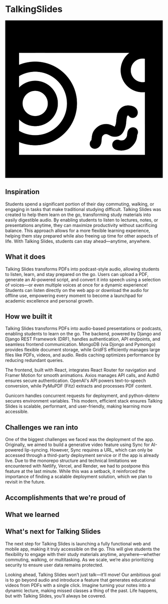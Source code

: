 # TalkingSlides

![Alt text](frontend/public/logo.PNG)
## Inspiration
Students spend a significant portion of their day commuting, walking, or engaging in tasks that make traditional studying difficult. Talking Slides was created to help them learn on the go, transforming study materials into easily digestible audio. By enabling students to listen to lectures, notes, or presentations anytime, they can maximize productivity without sacrificing balance. This approach allows for a more flexible learning experience, helping them stay prepared while also freeing up time for other aspects of life. With Talking Slides, students can stay ahead—anytime, anywhere.

## What it does
Talking Slides transforms PDFs into podcast-style audio, allowing students to listen, learn, and stay prepared on the go. Users can upload a PDF, generate an AI-powered script, and convert it into speech using a selection of voices—or even multiple voices at once for a dynamic experience! Students can listen directly on the web app or download the audio for offline use, empowering every moment to become a launchpad for academic excellence and personal growth.

## How we built it
Talking Slides transforms PDFs into audio-based presentations or podcasts, enabling students to learn on the go. The backend, powered by Django and Django REST Framework (DRF), handles authentication, API endpoints, and seamless frontend communication. MongoDB (via Djongo and Pymongo) provides flexible document storage, while GridFS efficiently manages large files like PDFs, videos, and audio. Redis caching optimizes performance by reducing redundant queries.

The frontend, built with React, integrates React Router for navigation and Framer Motion for smooth animations. Axios manages API calls, and Auth0 ensures secure authentication. OpenAI's API powers text-to-speech conversion, while PyMuPDF (Fitz) extracts and processes PDF content.

Gunicorn handles concurrent requests for deployment, and python-dotenv secures environment variables. This modern, efficient stack ensures Talking Slides is scalable, performant, and user-friendly, making learning more accessible.

## Challenges we ran into
One of the biggest challenges we faced was the deployment of the app. Originally, we aimed to build a generative video feature using Sync for AI-powered lip-syncing. However, Sync requires a URL, which can only be accessed through a third-party deployment service or if the app is already live. Due to the monorepo structure and technical limitations we encountered with Netlify, Vercel, and Render, we had to postpone this feature at the last minute. While this was a setback, it reinforced the importance of finding a scalable deployment solution, which we plan to revisit in the future.

## Accomplishments that we're proud of


## What we learned


## What's next for Talking Slides
The next step for Talking Slides is launching a fully functional web and mobile app, making it truly accessible on the go. This will give students the flexibility to engage with their study materials anytime, anywhere—whether commuting, walking, or multitasking. As we scale, we’re also prioritizing security to ensure user data remains protected.

Looking ahead, Talking Slides won’t just talk—it’ll move! Our ambitious goal is to go beyond audio and introduce a feature that generates educational videos from PDFs with a single click. Imagine turning your notes into a dynamic lecture, making missed classes a thing of the past. Life happens, but with Talking Slides, you’ll always be covered.
